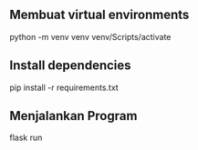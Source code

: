 ## Membuat virtual environments
python -m venv venv
venv/Scripts/activate

## Install dependencies
pip install -r requirements.txt

## Menjalankan Program
flask run
